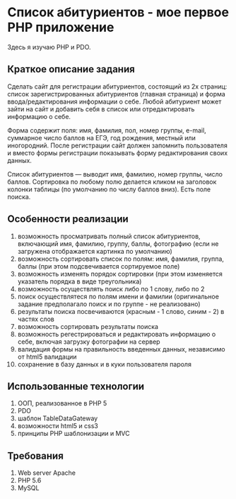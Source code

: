 # Список абитуриентов - мое первое PHP приложение

Здесь я изучаю PHP и PDO.

## Краткое описание задания

Сделать сайт для регистрации абитуриентов, состоящий из 2х страниц: список зарегистрированных абитуриентов (главная страница) и форма ввода/редактирования информации о себе. Любой абитуриент может зайти на сайт и добавить себя в список или отредактировать информацию о себе.

Форма содержит поля: имя, фамилия, пол, номер группы, e-mail, суммарное число баллов на ЕГЭ, год рождения, местный или иногородний. После регистрации сайт должен запомнить пользователя и вместо формы регистрации показывать форму редактирования своих данных.

Список абитуриентов — выводит имя, фамилию, номер группы, число баллов. Сортировка по любому полю делается кликом на заголовок колонки таблицы (по умолчанию по числу баллов вниз). Есть поле поиска.

## Особенности реализации

1. возможность просматривать полный список абитуриентов, включающий
имя, фамилию, группу, баллы, фотографию (если не загружена отображается картинка
  по умолчанию)
2. возможность сортировать список по полям: имя, фамилия, группа, баллы
(при этом подсвечивается сортируемое поле)
3. возможность изменять порядок сортировки
(при этом изменяется указатель порядка в виде треугольника)
4. возможность осуществлять поиск либо по 1 слову, либо по 2
5. поиск осуществлятеся по полям имени и фамилии (оригинальное задание предполагало поиск и по группе - не реализовано)
6. результаты поиска посвечиваются (красным - 1 слово, синим - 2) в частях слов
7. возможность сортировать результаты поиска
8. возможность регестрироваться и редактировать информацию о себе, включая
загрузку фотографии на сервер
9. валидация формы на правильность введенных данных, независимо от html5 валидации
10. сохранение в базу данных и в куки пользователя пароля

## Использованные технологии

1. ООП, реализованное в PHP 5
2. PDO
3. шаблон TableDataGateway
4. возможности html5 и css3
5. принципы PHP шаблонизации и MVC

## Требования

1. Web server Apache
2. PHP 5.6
3. MySQL
